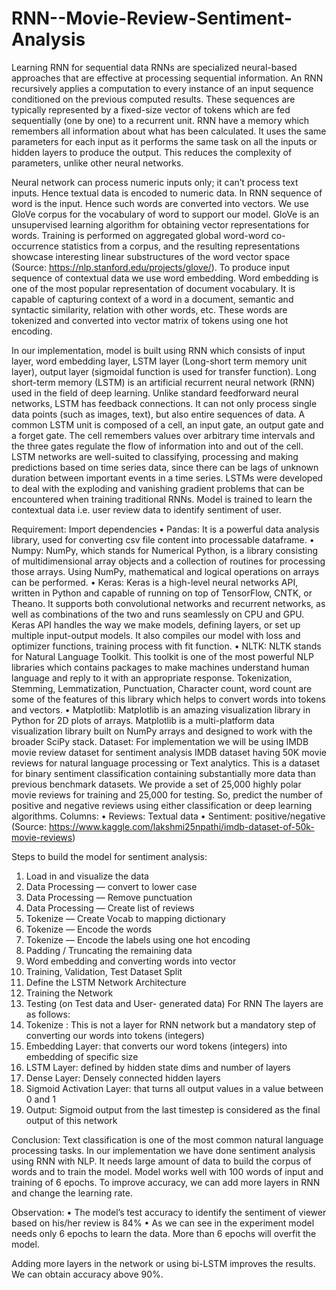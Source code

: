 # RNN--Movie-Review-Sentiment-Analysis
Learning RNN for sequential data
RNNs are specialized neural-based approaches that are effective at processing sequential information. An RNN recursively applies a computation to every instance of an input sequence conditioned on the previous computed results. These sequences are typically represented by a fixed-size vector of tokens which are fed sequentially (one by one) to a recurrent unit. RNN have a memory which remembers all information about what has been calculated. It uses the same parameters for each input as it performs the same task on all the inputs or hidden layers to produce the output. This reduces the complexity of parameters, unlike other neural networks. 

Neural network can process numeric inputs only; it can’t process text inputs. Hence textual data is encoded to numeric data. In RNN sequence of word is the input. Hence such words are converted into vectors. We use GloVe corpus for the vocabulary of word to support our model. GloVe is an unsupervised learning algorithm for obtaining vector representations for words. Training is performed on aggregated global word-word co-occurrence statistics from a corpus, and the resulting representations showcase interesting linear substructures of the word vector space (Source: https://nlp.stanford.edu/projects/glove/). To produce input sequence of contextual data we use word embedding. Word embedding is one of the most popular representation of document vocabulary. It is capable of capturing context of a word in a document, semantic and syntactic similarity, relation with other words, etc. These words are tokenized and converted into vector matrix of tokens using one hot encoding.

In our implementation, model is built using RNN which consists of input layer, word embedding layer, LSTM layer (Long-short term memory unit layer), output layer (sigmoidal function is used for transfer function).
Long short-term memory (LSTM) is an artificial recurrent neural network (RNN) used in the field of deep learning. Unlike standard feedforward neural networks, LSTM has feedback connections. It can not only process single data points (such as images, text), but also entire sequences of data. A common LSTM unit is composed of a cell, an input gate, an output gate and a forget gate. The cell remembers values over arbitrary time intervals and the three gates regulate the flow of information into and out of the cell. LSTM networks are well-suited to classifying, processing and making predictions based on time series data, since there can be lags of unknown duration between important events in a time series. LSTMs were developed to deal with the exploding and vanishing gradient problems that can be encountered when training traditional RNNs.
Model is trained to learn the contextual data i.e. user review data to identify sentiment of user.

Requirement:
Import dependencies
•	Pandas: It is a powerful data analysis library, used for converting csv file content into processable dataframe.
•	Numpy: NumPy, which stands for Numerical Python, is a library consisting of multidimensional array objects and a collection of routines for processing those arrays. Using NumPy, mathematical and logical operations on arrays can be performed.
•	Keras: Keras is a high-level neural networks API, written in Python and capable of running on top of TensorFlow, CNTK, or Theano. It supports both convolutional networks and recurrent networks, as well as combinations of the two and runs seamlessly on CPU and GPU. Keras API handles the way we make models, defining layers, or set up multiple input-output models. It also compiles our model with loss and optimizer functions, training process with fit function.
•	NLTK: NLTK stands for Natural Language Toolkit. This toolkit is one of the most powerful NLP libraries which contains packages to make machines understand human language and reply to it with an appropriate response. Tokenization, Stemming, Lemmatization, Punctuation, Character count, word count are some of the features of this library which helps to convert words into tokens and vectors.
•	Matplotlib: Matplotlib is an amazing visualization library in Python for 2D plots of arrays. Matplotlib is a multi-platform data visualization library built on NumPy arrays and designed to work with the broader SciPy stack. 
Dataset: For implementation we will be using IMDB movie review dataset for sentiment analysis
IMDB dataset having 50K movie reviews for natural language processing or Text analytics.
This is a dataset for binary sentiment classification containing substantially more data than previous benchmark datasets. We provide a set of 25,000 highly polar movie reviews for training and 25,000 for testing. So, predict the number of positive and negative reviews using either classification or deep learning algorithms.
Columns:
•	Reviews: Textual data
•	Sentiment: positive/negative
(Source: https://www.kaggle.com/lakshmi25npathi/imdb-dataset-of-50k-movie-reviews)

Steps to build the model for sentiment analysis:
1.	Load in and visualize the data
2.	Data Processing — convert to lower case
3.	Data Processing — Remove punctuation
4.	Data Processing — Create list of reviews
5.	Tokenize — Create Vocab to mapping dictionary
6.	Tokenize — Encode the words
7.	Tokenize — Encode the labels using one hot encoding
8.	Padding / Truncating the remaining data
9.	Word embedding and converting words into vector
10.	Training, Validation, Test Dataset Split
11.	Define the LSTM Network Architecture
12.	Training the Network
13.	Testing (on Test data and User- generated data)
 For RNN The layers are as follows:
1.	Tokenize : This is not a layer for RNN network but a mandatory step of converting our words into tokens (integers)
2.	Embedding Layer: that converts our word tokens (integers) into embedding of specific size
3.	LSTM Layer: defined by hidden state dims and number of layers
4.	Dense Layer: Densely connected hidden layers
5.	Sigmoid Activation Layer: that turns all output values in a value between 0 and 1
6.	Output: Sigmoid output from the last timestep is considered as the final output of this network

Conclusion:
Text classification is one of the most common natural language processing tasks. In our implementation we have done sentiment analysis using RNN with NLP. It needs large amount of data to build the corpus of words and to train the model. Model works well with 100 words of input and training of 6 epochs. To improve accuracy, we can add more layers in RNN and change the learning rate.

Observation:
•	The model’s test accuracy to identify the sentiment of viewer based on his/her review is 84%
•	As we can see in the experiment model needs only 6 epochs to learn the data. More than 6 epochs will overfit the model.

Adding more layers in the network or using bi-LSTM improves the results. We can obtain accuracy above 90%.

